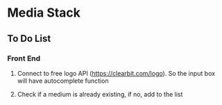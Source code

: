 # Media Stack

## To Do List

### Front End

1. Connect to free logo API (https://clearbit.com/logo). So the input box will have autocomplete function

2. Check if a medium is already existing, if no, add to the list
